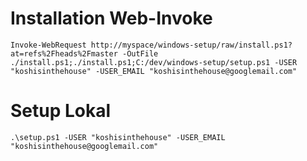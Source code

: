 # Installation Web-Invoke
    Invoke-WebRequest http://myspace/windows-setup/raw/install.ps1?at=refs%2Fheads%2Fmaster -OutFile ./install.ps1;./install.ps1;C:/dev/windows-setup/setup.ps1 -USER "koshisinthehouse" -USER_EMAIL "koshisinthehouse@googlemail.com"
# Setup Lokal
    .\setup.ps1 -USER "koshisinthehouse" -USER_EMAIL "koshisinthehouse@googlemail.com"